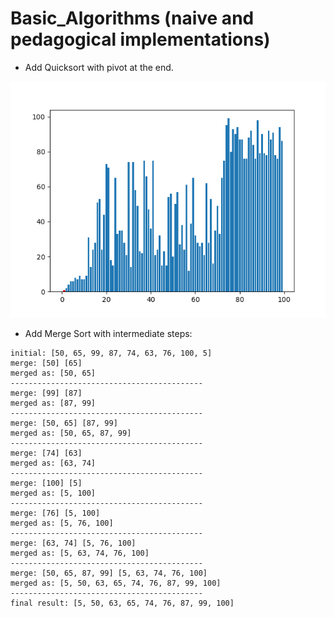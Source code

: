 # Basic_Algorithms (naive and pedagogical implementations)

- Add Quicksort with pivot at the end.

![](Quicksort_N=100.gif)

- Add Merge Sort with intermediate steps:
```
initial: [50, 65, 99, 87, 74, 63, 76, 100, 5]
merge: [50] [65]
merged as: [50, 65]
-------------------------------------------
merge: [99] [87]
merged as: [87, 99]
-------------------------------------------
merge: [50, 65] [87, 99]
merged as: [50, 65, 87, 99]
-------------------------------------------
merge: [74] [63]
merged as: [63, 74]
-------------------------------------------
merge: [100] [5]
merged as: [5, 100]
-------------------------------------------
merge: [76] [5, 100]
merged as: [5, 76, 100]
-------------------------------------------
merge: [63, 74] [5, 76, 100]
merged as: [5, 63, 74, 76, 100]
-------------------------------------------
merge: [50, 65, 87, 99] [5, 63, 74, 76, 100]
merged as: [5, 50, 63, 65, 74, 76, 87, 99, 100]
-------------------------------------------
final result: [5, 50, 63, 65, 74, 76, 87, 99, 100]
```
